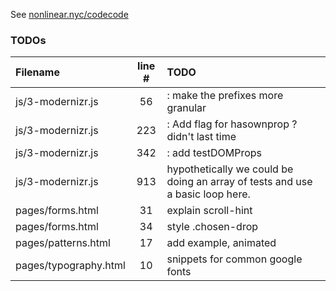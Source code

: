 See [nonlinear.nyc/codecode](http://nonlinear.nyc/codecode)

### TODOs
| Filename | line # | TODO
|:------|:------:|:------
| js/3-modernizr.js | 56 | : make the prefixes more granular
| js/3-modernizr.js | 223 | : Add flag for hasownprop ? didn't last time
| js/3-modernizr.js | 342 | : add testDOMProps
| js/3-modernizr.js | 913 | hypothetically we could be doing an array of tests and use a basic loop here.
| pages/forms.html | 31 | explain scroll-hint
| pages/forms.html | 34 | style .chosen-drop
| pages/patterns.html | 17 | add example, animated
| pages/typography.html | 10 | snippets for common google fonts